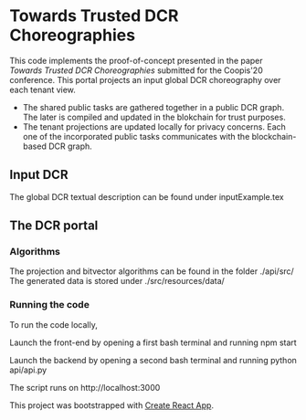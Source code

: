 #  Towards Trusted DCR Choreographies
This code implements the proof-of-concept presented in the paper <em>Towards Trusted DCR Choreographies</em> submitted for the Coopis'20 conference. 
This portal projects an input global DCR choreography over each tenant view. 
- The shared public tasks are gathered together in a public DCR graph. The later is compiled and updated in the blokchain for trust purposes. 
- The tenant projections are updated locally for privacy concerns. Each one of the incorporated public tasks communicates with the blockchain-based DCR graph. 


## Input DCR
The global DCR textual description can be found under inputExample.tex

## The DCR portal

### Algorithms
The projection and bitvector algorithms can be found in the folder ./api/src/
The generated data is stored under ./src/resources/data/

### Running the code
To run the code locally, 

Launch the front-end by opening a first bash terminal and running 
    npm start

Launch the backend by opening a second bash terminal and running 
    python api/api.py
    
The script runs on http://localhost:3000




This project was bootstrapped with [Create React App](https://github.com/facebook/create-react-app).
